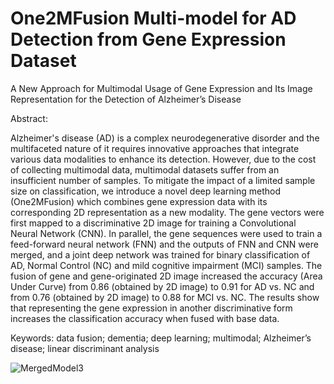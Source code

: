 # One2MFusion Multi-model for AD Detection from Gene Expression Dataset
A New Approach for Multimodal Usage of Gene Expression and Its Image Representation for the Detection of Alzheimer’s Disease

Abstract:

Alzheimer's disease (AD) is a complex neurodegenerative disorder and the multifaceted nature of it requires innovative approaches that integrate various data modalities to enhance its detection. However, due to the cost of collecting multimodal data, multimodal datasets suffer from an insufficient number of samples. To mitigate the impact of a limited sample size on classification, we introduce a novel deep learning method (One2MFusion) which combines gene expression data with its corresponding 2D representation as a new modality. The gene vectors were first mapped to a discriminative 2D image for training a Convolutional Neural Network (CNN). In parallel, the gene sequences were used to train a feed-forward neural network (FNN) and the outputs of FNN and CNN were merged, and a joint deep network was trained for binary classification of AD, Normal Control (NC) and mild cognitive impairment (MCI) samples. The fusion of gene and gene-originated 2D image increased the accuracy (Area Under Curve) from 0.86 (obtained by 2D image) to 0.91 for AD vs. NC and from 0.76 (obtained by 2D image) to 0.88 for MCI vs. NC. The results show that representing the gene expression in another discriminative form increases the classification accuracy when fused with base data.

Keywords: data fusion; dementia; deep learning; multimodal; Alzheimer’s disease; linear discriminant analysis 


![MergedModel3](https://github.com/akkayaumit/One2MFusion-MultiModel-AD_DetectionModel/assets/119974819/bb9465e6-c59d-4002-88db-1a6bdb4d6764)
